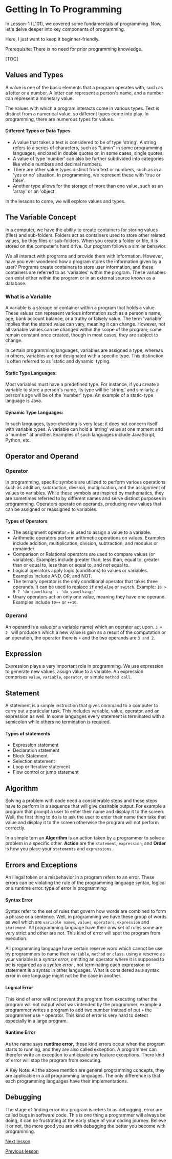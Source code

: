 # Getting In To Programming

In Lesson-1 (L101), we covered some fundamentals of programming. Now, let's delve deeper into key components of programming.

Here, I just want to keep it beginner-friendly.

Prerequisite: There is no need for prior programming knowledge.



[TOC]



## Values and Types

A value is one of the basic elements that a program operates with, such as a letter or a number. A letter can represent a person's name, and a number can represent a monetary value.

The values with which a program interacts come in various types. Text is distinct from a numerical value, so different types come into play. In programming, there are numerous types for values.

#### Different Types or Data Types

* A value that takes a text is considered to be of type 'string'. A string refers to a series of characters, such as "Lamin" in some programming languages, enclosed in double quotes or, in some cases, single quotes.
* A value of type 'number' can also be further subdivided into categories like whole numbers and decimal numbers.
* There are other value types distinct from text or numbers, such as in a 'yes or no' situation. In programming, we represent these with 'true or false'.
* Another type allows for the storage of more than one value, such as an 'array' or an 'object'.

In the lessons to come, we will explore values and types.

## The Variable Concept

In a computer, we have the ability to create containers for storing values (files) and sub-folders. Folders act as containers used to store other related values, be they files or sub-folders. When you create a folder or file, it is stored on the computer's hard drive. Our program follows a similar behavior.

We all interact with programs and provide them with information. However, have you ever wondered how a program stores the information given by a user? Programs create containers to store user information, and these containers are referred to as 'variables' within the program. These variables can exist either within the program or in an external source known as a database.

### What is a Variable

A variable is a storage or container within a program that holds a value. These values can represent various information such as a person's name, age, bank account balance, or a truthy or falsely value. The term 'variable' implies that the stored value can vary, meaning it can change. However, not all variable values can be changed within the scope of the program; some remain constant once created, though in most cases, they are subject to change.

In certain programming languages, variables are assigned a type, whereas in others, variables are not designated with a specific type. This distinction is often referred to as 'static and dynamic' typing.

#### Static Type Languages:

 Most variables must have a predefined type. For instance, if you create a variable to store a person's name, its type will be 'string,' and similarly, a person's age will be of the 'number' type. An example of a static-type language is Java.

#### Dynamic Type Languages:

In such languages, type-checking is very lose; it does not concern itself with variable types. A variable can hold a 'string' value at one moment and a 'number' at another. Examples of such languages include JavaScript, Python, etc.

## Operator and Operand

### Operator 
In programming, specific symbols are utilized to perform various operations such as addition, subtraction, division, multiplication, and the assignment of values to variables. While these symbols are inspired by mathematics, they are sometimes referred to by different names and serve distinct purposes in programming. Operators operate on operands, producing new values that can be assigned or reassigned to variables.

#### Types of Operators

* The assignment operator `=` is used to assign a value to a variable.
* Arithmetic operators perform arithmetic operations on values. Examples include addition, multiplication, division, subtraction, and modulus or remainder.
* Comparison or Relational operators are used to compare values (or variables). Examples include greater than, less than, equal to, greater than or equal to, less than or equal to, and not equal to.
* Logical operators apply logic (conditions) to values or variables. Examples include AND, OR, and NOT.
* The ternary operator is the only conditional operator that takes three operands. It can be used to replace `if` and `else` or `switch`. Example: `10 > 9 ? 'do something' : 'do something;'`
* Unary operators act on only one value, meaning they have one operand. Examples include `10++` or `++10`.

### Operand

An operand is a value(or a variable name) which an operator act upon. `3 + 2 ` will produce `5` which a new value is gain as a result of the computation or an operation, the operator there is `+` and the two operands are `3 and 2`. 

## Expression

Expression plays a very important role in programming. We use expression to generate new values, assign value to a variable. An expression comprises `value`, `variable`, `operator`, or simple `method call`.

## Statement

A statement is a simple instruction that gives command to a computer to carry out a particular task. This includes variable, value, operator, and an expression as well. In some languages every statement is terminated with a semicolon while others no termination is required.

#### Types of statements

* Expression statement
* Declaration statement
* Block Statement
* Selection statement
* Loop or Iterative statement
* Flow control or  jump statement

## Algorithm

Solving a problem with code need a considerable steps and these steps have to perform in a sequence that will give desirable output. For example a program that prompt a user to enter their name and display it to the screen. Well, the first thing to do is to ask the user to enter their name then take that value and display it to the screen otherwise the program will not perform correctly.

In a simple tern an **Algorithm** is an action taken by a programmer to solve a problem in a specific other. **Action** are the `statement`, `expression`, and **Order** is how you place your `statements` and `expressions`.

## Errors and Exceptions 

An illegal token or  a misbehavior in a program refers to an error. These errors can be violating the rule of the programming language syntax, logical or a runtime error. type of error in programming:

#### Syntax Error 

Syntax refer to the set of rules that govern how words are combined to form a phrase or a sentence. Well, in programming we have these group of words as well which are `variable names`, `values`, `operators`, `expression` and `statement`. All programming language have their onw set of rules some are very strict and other are not. This kind of error will spot the program from execution.

All programming language have certain reserve word which cannot be use by programmers to name their `variable`, `method` or `class`. using a reserve as your variable is a *syntax error*, omitting an operator where it is supposed to be is regarded as a *syntax error* , not terminating each expression or statement is a syntax in other  languages. What is considered as a syntax error in one language might not be the case in another.

#### Logical Error

This kind of error will not prevent the program from executing rather the program will not output what was intended by the programmer. example a programmer writes a program to add two number instead of put `+` the programmer use `*` operator. This kind of error is very hard to detect especially in a large program.

#### Runtime Error

As the name says **runtime error**, these kind errors occur when the program starts to running, and they are also called exception. A programmer can therefor write an exception to anticipate any feature exceptions. There kind of error will stop the program from executing.

A Key Note: All the above mention are general programming concepts, they are applicable in a all programming languages. The only difference is that each programming languages have their implementations.

## Debugging

The stage of finding error in a program is refers to as debugging, error are called bugs in software code. This is one thing a programmer will always be doing, it can be frustrating at the early stage of your coding journey. Believe it or not, the more good you are with debugging the better you become with programming. 



[Next lesson](https://github.com/touraye/under-doz/blob/main/102-looking-into-java/L-101-java-at-first-look.md)

[Previous lesson](https://github.com/touraye/under-doz/blob/main/101-programming/L101-the-way-we-program.md)
